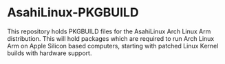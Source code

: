 # AsahiLinux-PKGBUILD

This repository holds PKGBUILD files for the AsahiLinux Arch Linux Arm
distribution. This will hold packages which are required to run Arch
Linux Arm on Apple Silicon based computers, starting with patched Linux
Kernel builds with hardware support.
